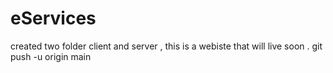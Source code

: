 # eServices

created two folder client and server , this is a webiste that will live soon .
 git push -u origin main
